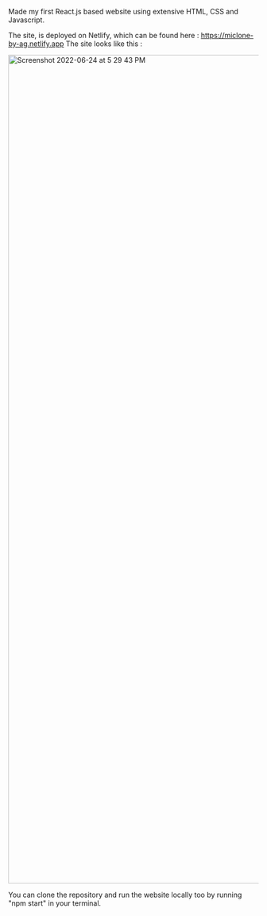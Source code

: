 Made my first React.js based website using extensive HTML, CSS and Javascript. 

The site, is deployed on Netlify, which can be found here : https://miclone-by-ag.netlify.app
The site looks like this :

<img width="1669" alt="Screenshot 2022-06-24 at 5 29 43 PM" src="https://user-images.githubusercontent.com/77354191/175530125-c5e158d5-d5bf-405b-aea9-1eceee156b2e.png">

You can clone the repository and run the website locally too by running "npm start" in your terminal.
